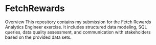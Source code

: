 # FetchRewards

Overview
This repository contains my submission for the Fetch Rewards Analytics Engineer exercise. It includes structured data modeling, SQL queries, data quality assessment, and communication with stakeholders based on the provided data sets.
